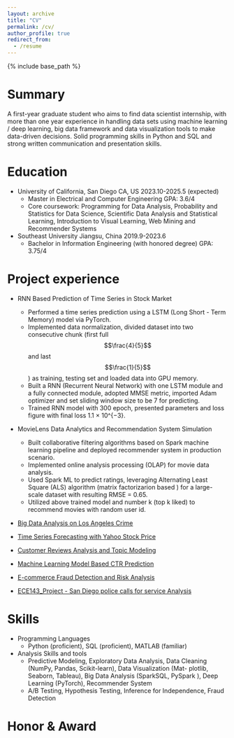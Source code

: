 ```yaml
---
layout: archive
title: "CV"
permalink: /cv/
author_profile: true
redirect_from:
  - /resume
---
```


{% include base_path %}

Summary
======
A first-year graduate student who aims to find data scientist internship, with more than one year experience in handling
data sets using machine learning / deep learning, big data framework and data visualization tools to make data-driven
decisions. Solid programming skills in Python and SQL and strong written communication and presentation skills.

Education
======
* University of California, San Diego    CA, US                                                     2023.10-2025.5 (expected)
  * Master in Electrical and Computer Engineering                                                                  GPA: 3.6/4
  * Core coursework: Programming for Data Analysis, Probability and Statistics for Data Science, Scientific Data Analysis and
Statistical Learning, Introduction to Visual Learning, Web Mining and Recommender Systems
* Southeast University    Jiangsu, China                                                                        2019.9-2023.6
  * Bachelor in Information Engineering (with honored degree)                                                     GPA: 3.75/4

Project experience
======
* RNN Based Prediction of Time Series in Stock Market
  * Performed a time series prediction using a LSTM (Long Short - Term Memory) model via PyTorch.
  * Implemented data normalization, divided dataset into two consecutive chunk (first full $$\frac{4}{5}$$ and last $$\frac{1}{5}$$) as training, testing set and loaded data into GPU memory.
  * Built a RNN (Recurrent Neural Network) with one LSTM module and a fully connected module, adopted
MMSE metric, imported Adam optimizer and set sliding window size to be 7 for predicting.
  * Trained RNN model with 300 epoch, presented parameters and loss figure with final loss 1.1 × 10^{−3}.

* MovieLens Data Analytics and Recommendation System Simulation
  * Built collaborative filtering algorithms based on Spark machine learning pipeline and deployed recommender system
in production scenario.
  * Implemented online analysis processing (OLAP) for movie data analysis.
  * Used Spark ML to predict ratings, leveraging Alternating Least Square (ALS) algorithm (matrix factorizarion
based ) for a large-scale dataset with resulting RMSE = 0.65.
  * Utilized above trained model and number k (top k liked) to recommend movies with random user id.

* [Big Data Analysis on Los Angeles Crime](https://github.com/rayxuan2000/Big-Data-Analysis-on-Los-Angeles-Crime)
  
* [Time Series Forecasting with Yahoo Stock Price](https://github.com/rayxuan2000/Time-Series-Forecasting-with-Yahoo-Stock-Price)

* [Customer Reviews Analysis and Topic Modeling](https://github.com/rayxuan2000/Customer-Reviews-Analysis-and-Topic-Modeling)

* [Machine Learning Model Based CTR Prediction](https://github.com/rayxuan2000/Machine-Learning-Model-based-CTR-Prediction)

* [E-commerce Fraud Detection and Risk Analysis](https://github.com/rayxuan2000/E-commerce-Fraud-Detection-and-Risk-Analysis)

* [ECE143_Project - San Diego police calls for service Analysis](https://github.com/rayxuan2000/UCSD_ECE143_project)

  
Skills
======
* Programming Languages
  * Python (proficient), SQL (proficient), MATLAB (familiar)
* Analysis Skills and tools
  * Predictive Modeling, Exploratory Data Analysis, Data Cleaning (NumPy, Pandas, Scikit-learn), Data Visualization (Mat-
plotlib, Seaborn, Tableau), Big Data Analysis (SparkSQL, PySpark ), Deep Learning (PyTorch), Recommender System
  * A/B Testing, Hypothesis Testing, Inference for Independence, Fraud Detection

Honor & Award
======
